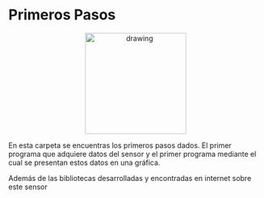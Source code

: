 # Primeros Pasos

<p align="center">
<img src="https://user-images.githubusercontent.com/46607004/154055355-a45a597b-4c16-4460-a285-ad0554636bdf.png" alt="drawing" width="200"/>
</p>

En esta carpeta se encuentras los primeros pasos dados. El primer programa que adquiere datos del sensor
y el primer programa mediante el cual se presentan estos datos en una gráfica. </p>
Además de las bibliotecas desarrolladas y encontradas en internet sobre este sensor
